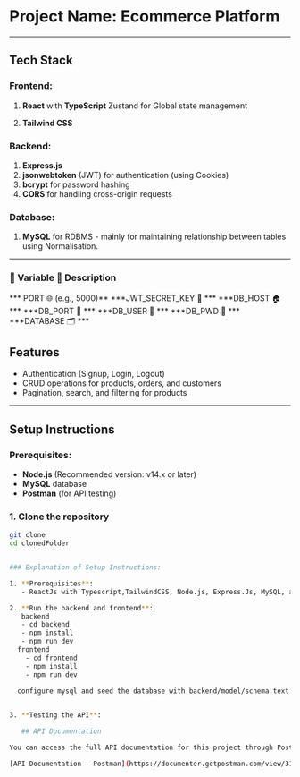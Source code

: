 # Project Name: Ecommerce Platform 

---

## Tech Stack

### Frontend:
1. **React** with **TypeScript** Zustand for Global state management

2. **Tailwind CSS**

### Backend:
1. **Express.js**
2. **jsonwebtoken** (JWT) for authentication (using Cookies)
3. **bcrypt** for password hashing
4. **CORS** for handling cross-origin requests

### Database:
1. **MySQL** for RDBMS - mainly for maintaining relationship between tables using Normalisation.

---

### 🧩 Variable	                 📝 Description
*** PORT	🌐 (e.g., 5000)**
***JWT_SECRET_KEY	🔐 ***
***DB_HOST	🏠 ***
***DB_PORT	🔌 ***
***DB_USER	👤 ***
***DB_PWD	🔑 ***
***DATABASE	🗂️  ***             

## Features
- Authentication (Signup, Login, Logout)
- CRUD operations for products, orders, and customers
- Pagination, search, and filtering for products

---

## Setup Instructions

### Prerequisites:
- **Node.js** (Recommended version: v14.x or later)
- **MySQL** database
- **Postman** (for API testing)

### 1. Clone the repository
```bash
git clone 
cd clonedFolder


### Explanation of Setup Instructions:

1. **Prerequisites**: 
   - ReactJs with Typescript,TailwindCSS, Node.js, Express.Js, MySQL, and Postman.

2. **Run the backend and frontend**: 
   backend 
   - cd backend 
   - npm install
   - npm run dev
  frontend
    - cd frontend 
    - npm install
    - npm run dev

  configure mysql and seed the database with backend/model/schema.text  
    

3. **Testing the API**: 

   ## API Documentation

You can access the full API documentation for this project through Postman:

[API Documentation - Postman](https://documenter.getpostman.com/view/31840272/2sB2jAanp2)








